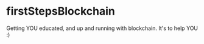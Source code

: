 # firstStepsBlockchain
Getting YOU educated, and up and running with blockchain. It's to help YOU :)
